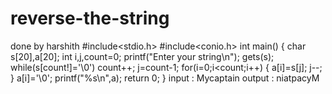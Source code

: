 # reverse-the-string
done by harshith
#include<stdio.h>
#include<conio.h>
int main()
{
    char s[20],a[20];
    int i,j,count=0;
    printf("Enter your string\n");
    gets(s);
    while(s[count!]='\0')
      count++;
      j=count-1;
      for(i=0;i<count;i++)
      {
         a[i]=s[j];
         j--;
      }
      a[i]='\0';
      printf("%s\n",a);
      return 0;
}
input : Mycaptain
output : niatpacyM
